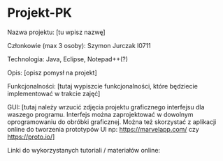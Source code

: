 # Projekt-PK

Nazwa projektu: [tu wpisz nazwę]

Członkowie (max 3 osoby): Szymon Jurczak l0711

Technologia: Java, Eclipse, Notepad++(?)

Opis: [opisz pomysł na projekt]

Funkcjonalności: [tutaj wypiszcie funkcjonalności, które będziecie implementować w trakcie zajęć]

GUI: [tutaj należy wrzucić zdjęcia projektu graficznego interfejsu dla waszego programu. Interfejs
można zaprojektować w dowolnym oprogramowaniu do obróbki graficznej. Można też skorzystać z
aplikacji online do tworzenia prototypów UI np: https://marvelapp.com/ czy https://proto.io/]

Linki do wykorzystanych tutoriali / materiałów online:
